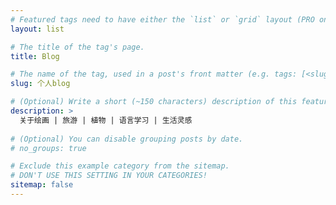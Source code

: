 ```yaml
---
# Featured tags need to have either the `list` or `grid` layout (PRO only).
layout: list

# The title of the tag's page.
title: Blog

# The name of the tag, used in a post's front matter (e.g. tags: [<slug>]).
slug: 个人blog

# (Optional) Write a short (~150 characters) description of this featured tag.
description: >
  关于绘画 | 旅游 | 植物 | 语言学习 | 生活灵感  
  
# (Optional) You can disable grouping posts by date.
# no_groups: true

# Exclude this example category from the sitemap.
# DON'T USE THIS SETTING IN YOUR CATEGORIES!
sitemap: false
---
```

